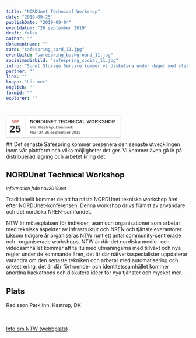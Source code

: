 ```yaml
---
title: "NORDUnet Technical Workshop"
date: "2019-09-25"
publishDate: "2019-09-04"
eventdatum: "26 september 2019"
draft: false
author: ""
dokumentnamn: ""
card: "safespring_card_11.jpg"
eventbild: "safespring_background_11.jpg"
socialmediabild: "safespring_social_11.jpg"
intro: "Sunet Storage Service kommer vi diskutera under dagen med start 13:30."
partner: ""
link: ""
knapp: "Läs mer"
english: ""
formid: ""
explorer: ""
---
```

<style>
.safespring-event .desc .des,.safespring-event .desc .hed{font-family:Hind,sans-serif;overflow:hidden}.safespring-event{display:inline-block;position:relative;cursor:default;background:#fff;font-family:Hind,sans-serif;font-weight:600;color:#323232!important;font-size:15px;line-height:100%;-webkit-box-shadow:0 0 0 .5px rgba(50,50,93,.17),0 2px 5px 0 rgba(50,50,93,.1),0 1px 1.5px 0 rgba(0,0,0,.07),0 1px 2px 0 rgba(0,0,0,.08),0 0 0 0 transparent!important;-moz-box-shadow:0 0 0 .5px rgba(50,50,93,.17),0 2px 5px 0 rgba(50,50,93,.1),0 1px 1.5px 0 rgba(0,0,0,.07),0 1px 2px 0 rgba(0,0,0,.08),0 0 0 0 transparent!important;box-shadow:0 0 0 .5px rgba(50,50,93,.17),0 2px 5px 0 rgba(50,50,93,.1),0 1px 1.5px 0 rgba(0,0,0,.07),0 1px 2px 0 rgba(0,0,0,.08),0 0 0 0 transparent!important;-webkit-border-radius:4px;border-radius:4px}.safespring-event .date{width:50px;height:60px;float:left;position:relative}.safespring-event .date .bdr1,.safespring-event .date .bdr2{width:1px;height:50px;position:absolute;z-index:100;top:5px}.safespring-event .date .mon{display:block;text-align:center;padding:12px 0 0;font-size:10px;color:#bf5549;font-weight:700;line-height:110%;text-transform:uppercase}.safespring-event .date .day{display:block;text-align:center;padding:0 0 8px;font-size:28px;font-weight:700;color:#333;line-height:100%}.safespring-event .date .bdr1{background:#eaeaea;right:-3px}.safespring-event .date .bdr2{background:#fff;right:-4px}.safespring-event .desc{height:60px;float:left;position:relative;padding:0 15px 0 0}.safespring-event .desc p{margin:0;display:block;text-align:left;padding:10px 0 0 15px;font-size:11px;color:#666;line-height:130%}.safespring-event .desc .hed{height:15px;display:block;margin-bottom:0;font-size:13px;line-height:110%;color:#333;text-transform:uppercase}.safespring-event .desc .des{height:28px;display:block}.safespring-event-selected{background-color:#f4f4f4}.addeventatc .alarm_reminder,.addeventatc .all_day_event,.addeventatc .attendees,.addeventatc .calname,.addeventatc .date_format,.addeventatc .recurring,.addeventatc .status,.addeventatc .uid,.safespring-event .client,.safespring-event .description,.safespring-event .end,.safespring-event .facebook_event,.safespring-event .location,.safespring-event .method,.safespring-event .organizer,.safespring-event .organizer_email,.safespring-event .start,.safespring-event .timezone,.safespring-event .title,.safespring-event .transp{display:none!important}
</style>

<div style="clear:both;padding:10px 0px 10px 0px;">
	<div class="safespring-event" data-styling="none">
		<div class="date">
			<span class="mon">SEP</span>
			<span class="day">25</span>
			<div class="bdr1"></div>
			<div class="bdr2"></div>
		</div>
		<div class="desc">
			<p>
				<strong class="hed">NORDUnet Technical Workshop</strong>
				<span class="des">Var: Kastrup, Danmark<br />När: 24-26 september 2019</span>
			</p>
		</div>
	</div>
	</div>
## Det senaste
Safespring kommer presenera den senaste utvecklingen inom vår plattform och vilka möjligheter det ger. Vi kommer även gå in på distribuerad lagring och arbetet kring det.

## NORDUnet Technical Workshop

<p style="font-size: 12px;"><i>Information från ntw2019.net</i></p>

Traditionellt kommer de att ha nästa NORDUnet tekniska workshop året efter NORDUnet-konferensen. Denna workshop drivs främst av användare och det nordiska NREN-samfundet.

NTW är mötesplatsen för individer, team och organisationer som arbetar med tekniska aspekter av infrastruktur och NREN och tjänsteleverantörer. Liksom tidigare år organiseras NTW runt ett antal community-centrerade och -organiserade workshops. NTW är där det nordiska medie- och videosamhället kommer att ta itu med utmaningarna med tillväxt och nya regler under de kommande åren, det är där nätverksspecialister uppdaterar varandra om den senaste tekniken och arbetar med automatisering och orkestrering, det är där förtroende- och identitetssamhället kommer anordna hackathons och diskutera idéer för nya tjänster och mycket mer...


## Plats
Radisson Park Inn, Kastrup, DK

<br><br>
<a href="https://events.nordu.net/display/NTW2019/Welcome" id="button">Info om NTW (webbplats)</a>
